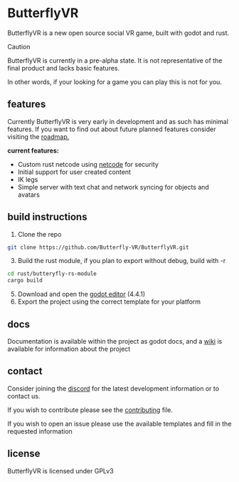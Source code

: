 
# ButterflyVR
ButterflyVR is a new open source social VR game, built with godot and rust.
> [!CAUTION] 
> ButterflyVR is currently in a pre-alpha state. It is not representative of the final product and lacks basic features. 
> 
> In other words, if your looking for a game you can play this is not for you.
## features
Currently ButterflyVR is very early in development and as such has minimal features. If you want to find out about future planned features consider visiting the [roadmap.](#)

**current features:**
* Custom rust netcode using [netcode](https://github.com/benny-n/netcode) for security
* Initial support for user created content
* IK legs
* Simple server with text chat and network syncing for objects and avatars

## build instructions
1. Clone the repo
```bash
git clone https://github.com/Butterfly-VR/ButterflyVR.git
```
3. Build the rust module, if you plan to export without debug, build with -r
```bash
cd rust/butteryfly-rs-module 
cargo build
```
5. Download and open the [godot editor](https://godotengine.org/) (4.4.1)
6. Export the project using the correct template for your platform
## docs
Documentation is available within the project as godot docs, and a [wiki](#) is available for information about the project
## contact
Consider joining the [discord](https://discord.gg/vHdewgkj3e) for the latest development information or to contact us. 

If you wish to contribute please see the [contributing](contributing.md) file.

If you wish to open an issue please use the available templates and fill in the requested information

## license
ButterflyVR is licensed under GPLv3
